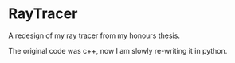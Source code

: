 # RayTracer
A redesign of my ray tracer from my honours thesis.

The original code was c++, now I am slowly re-writing it in python.
